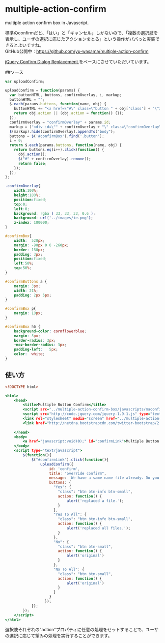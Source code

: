 multiple-action-confirm
=======================

multiple action confirm box in Javascript.


標準のconfirmだと、「はい」と「キャンセル」しかないので、「複数の選択肢を表示し、ユーザの選択に応じたアクションをとる」という操作がパパっと実装できるとよいですね。  
GitHub公開中：https://github.com/yu-wasama/multiple-action-confirm

[ jQuery Confirm Dialog Replacement ](http://tutorialzine.com/2010/12/better-confirm-box-jquery-css3/ " jQuery Confirm Dialog Replacement")をベースにさせていただいています。

##ソース

```js:javascripts/maconfirm.js
var uploadConfirm;

uploadConfirm = function(params) {
  var buttonHTML, buttons, confirmOverlay, i, markup;
  buttonHTML = "";
  $.each(params.buttons, function(name, obj) {
    buttonHTML += "<a href=\"#\" class=\"button " + obj['class'] + "\">" + name + "<span></span></a>";
    return obj.action || (obj.action = function() {});
  });
  confirmOverlay = "confirmOverlay" + params.id;
  markup = ("<div id=\"" + confirmOverlay + "\" class=\"confirmOverlay\">") + '<div id="confirmBox" class="hero-unit">' + '<h6>' + params.title + '</h6>' + '<p><small>' + params.message + '</small></p>' + '<div id="confirmButtons">' + buttonHTML + '</div></div></div>';
  $(markup).hide(confirmOverlay).appendTo("body");
  buttons = $('#confirmBox').find('.button');
  i = 0;
  return $.each(params.buttons, function(name, obj) {
    return buttons.eq(i++).click(function() {
      obj.action();
      $("#" + confirmOverlay).remove();
      return false;
    });
  });
};
```

```css:stylesheets/maconfirm.css
.confirmOverlay{
	width:100%;
	height:100%;
	position:fixed;
	top:0;
	left:0;
	background: rgba ( 33, 33, 33, 0.6 );
	background: url('../images/ie.png');
	z-index: 100000;
}

#confirmBox{
	width:	520px;
	margin:	-90px 0 0 -260px;
	border: 180px;
	padding: 3px;
	position:fixed;
	left:50%;
	top:50%;
}

#confirmButtons a {
	margin: 3px;
	width: 21%;
	padding: 2px 5px;
}

#confirmBox	p{
	margin: 10px;
}

#confirmBox h6 {
	background-color: cornflowerblue;
	margin:	3px;
	border-radius: 3px;
	-moz-border-radius: 3px;
	padding-left:	5px;
	color:	white;
}
```

## 使い方
```html:confirmPage.html
<!DOCTYPE html>

<html>
	<head>
		<title>Multiple Button Confirm</title>
		<script src="../multiple-action-confirm-box/javascripts/maconfirm.js" type="text/javascript"></script>
		<script src="http://code.jquery.com/jquery-1.9.1.js" type="text/javascript"></script>
		<link rel="stylesheet" media="screen" href="../multiple-action-confirm-box/stylesheets/maconfirm.css">
		<link href="http://netdna.bootstrapcdn.com/twitter-bootstrap/2.3.2/css/bootstrap-combined.min.css" rel="stylesheet">
		
	</head>
	<body>
		<a href="javascript:void(0);" id="confirmLink">Multiple Button Confirm Link</a>
	</body>
	<script type="text/javascript">
		$(function(){
			$("#confirmLink").click(function(){
				uploadConfirm({
				    id: 'confirm',
				    title: "override confirm",
				    message: 'We have a same name file already. Do you override it?',
				    buttons: {
				      "Yes": {
				        "class": "btn btn-info btn-small",
				        action: function() {
				        	alert('replaced a file.');
				        }
				      },
				      "Yes To All": {
				        "class": "btn btn-info btn-small",
				        action: function() {
				        	alert('replaced all files.');
				        }
				      },
				      "No": {
				        "class": "btn btn-small",
				        action: function() {
				        	alert('original')
				        }
				      },
				      "No To All": {
				        "class": "btn btn-small",
				        action: function() {
				        	alert('original')
				        }
				      }
				    }
				  });
			});
		});
	</script>
</html>
```
選択肢それぞれの"action"プロパティに任意の処理をセットすることで、ユーザの選択に応じて望みの処理を実行することができます。
